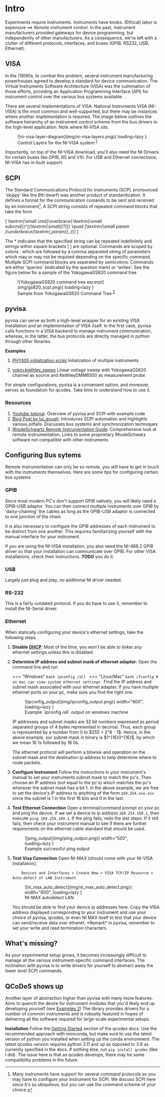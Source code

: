 # Intro 

Experiments require instruments. Instruments have knobs. (Ethical) labor is expensive $\implies$ *Remote instrument control*. In the past, instrument manufacturers provided gateways for device programming, but independently of other manufacturers. As a consequence, we're left with a clutter of different protocols, interfaces, and buses (GPIB, RS232, USB, Ethernet). 

## VISA
In the (19)90s, to combat this problem, several instrument manufacturing powerhouses agreed to develop a standard for device communication. The Virtual Instruments Software Architecture (VISA) was the culmination of those efforts, providing an Application Programming Interface (API) for instrument control over the various bus systems available.

There are several implementations of VISA. National Instruments VISA (NI-VISA) is the most common and well-supported, but there may be instances where another implementation is required. The image below outlines the software heirarchy of an instrument control scheme from the bus drivers to the high-level application. Note where NI-VISA sits.   

<figure markdown="span">
  ![ni-visa-layer-diagram](img/ni-visa-layers.png){ loading=lazy }
  <figcaption>Control Layers for the NI-VISA system
  <!-- work around to get footnote to render properly -->
  <sup id="fnref:1">
    <a class="footnote-ref" href="#fn:1">1</a>
  </sup>
  </figcaption>
</figure>

 
Importantly, on top of the NI-VISA download, you'll also need the NI-Drivers for certain buses like GPIB, RS and VXI. For USB and Ethernet connections, NI-VISA has in-built support. 

## SCPI 
The Standard Communications Protocol for Instruments (SCPI, pronounced 'skippy' like the 8th dwarf) was another product of standardization. It defines a format for the communication comands to be sent and received by an instrument[^3]. A SCPI string consists of repeated command blocks that take the form 

\[
\textrm{\small cmd}\overbrace{:\textrm{\small subcmd}}^{*}\textrm{\small{[?]}} \quad [\textrm{\small param }\underbrace{\textrm{,param}}_{*}]
\]

The $*$ indicates that the specified string can be repeated indefinitely and strings within square brackets [ ] are optional. Commands are scoped by colons $:$ which are followed by a comma separated string of parameters which may or may not be required depending on the specific command. Multiple SCPI command blocks are separated by semicolons. Commands are either 'queries' (indicated by the question mark) or 'writes'. See the figure below for a sample of the YokogawaGS820 command tree 

<figure markdown="span">
  ![YokogawaGS820 command tree excerpt](img/gs820_scpi.png){ loading=lazy }
  <figcaption>Sample from YokogawaGS820 Command Tree
  <!-- work around to get footnote to render properly -->
  <sup id="fnref:2">
    <a class="footnote-ref" href="#fn:2">2</a>
  </sup>
  </figcaption>
</figure>

## pyvisa
pyvisa can serve as both a high-level wrapper for an existing VISA installation and an implementation of VISA itself. In the first case, pyvisa calls functions in a VISA backend to manage instrument communication, whereas, in the latter, the bus protocols are directly managed in python through other libraries. 

**Examples** 

1. [PHY405 initialization script](/QCoDeS/src/pyVisa_testing/PHY405_Test_USB_Control.py) Initalization of multiple instruments 
2. [yoko+kiethley_sweep](/src/pyvisa_examples/sweep.py) Linear voltage sweep with YokogawaGS820 channel as source and KeithleyDMM6500 as measurement probe

    <!-- **Requires**
    1. [Custom Keithley and Yoko Class](/QCoDeS//src/pyVisa_testing/instruments.py): Abstracts away SCPI command details.  -->


For simple configurations, pyvisa is a convenient option, and moreover, serves as foundation for qcodes. Take time to understand how to use it. 

### Resources
1. [Youtube tutorial](https://www.youtube.com/watch?v=1HQxnz3P9P4): Overview of pyvisa and SCPI with example code
2. [Blog Post by lui_gough](https://goughlui.com/2021/03/28/tutorial-introduction-to-scpi-automation-of-test-equipment-with-pyvisa/): Introduces SCPI automation and highlights various pitfalls. Discusses bus systems and synchronization techniques
3. [RhodeSchwartz Remote Instrumentation Guide](https://www.rohde-schwarz.com/ca/driver-pages/remote-control/drivers-remote-control_110753.html): Comprehensive look at remote instrumentation. Links to some proprietary RhodeSchwarz software not compatible with other instruments

## Configuring Bus sytems
Remote Instrumentation can only be so remote, you still have to get in touch with the instruments themselves. Here are some tips for configuring certain bus systems

### GPIB
Since most modern PC's don't support GPIB natively, you will likely need a GPIB-USB adaptor. You can then connect multiple instruments over GPIB by 'daisy-chaining' the cables as long as the GPIB-USB adaptor is connected to one junction of the chain. 

It is also necessary to configure the GPIB addresses of each instrument to be distinct from one another. This requires familiarizing yourself with the manual interface for your instrument.

If you are using the NI-VISA installation, you also need the NI-488.2 GPIB driver so that your installation can communicate over GPIB. For other VISA installations, check their instructions. **TODO** you do it. 

### USB 
Largely just plug and play, no additional NI driver needed. 

### RS-232
This is a fairly outdated protocol. If you do have to use it, remember to install the NI-Serial driver.

### Ethernet 
When statically configuring your device's ethernet settings, take the following steps 

1. **Disable [DHCP](https://en.wikipedia.org/wiki/Dynamic_Host_Configuration_Protocol "Dynamic Host Configuration Protocol")**: Most of the time, you won't be able to tinker any ethernet settings unless this is disabled. 
2. **Determine IP address and subnet mask of ethernet adaptor**: Open the command line and run 

    === "Windows"
        ```bash
        ipconfig /all
        ```
    === "Linux/Mac"
        ```bash
        ifconfig # on mac can view system ethernet settings
        ```
    Find the IP address and subnet mask associated with your ethernet adapter. If you have multiple ethernet ports on your pc, make sure you find the right one. 

    <figure markdown="span">
    ![ipconfig_output](img/ipconfig_output.png){ width="600", loading=lazy }
    <figcaption>Example `ipconfig /all` output on windows machine</figcaption>
    </figure> 
    IP addresses and subnet masks are 32 bit numbers expressed as
    period separated groups of 4 bytes represented in decimal. Thus, each group is represented by a number from 0 to $255 = 2^8 - 1$. Hence, in the above example, our subnet mask in binary is $1^{16}0^{16}$, by which we mean 16 1s followed by 16 0s. 

    The ethernet protocol will perform a bitwise-and operation on the subnet mask and the destination ip address to help determine where to route packets.

3. **Configure Instrument** Follow the instructions in your instrument's manual to set your instruments subnet mask to match the pc's. Then choose an IP address (not equal to the pc's) which matches the pc's wherever the subnet mask has a bit 1. In the above example, we are free to set the device's IP address to anything of the form `169.254.xxx.xxx` since the subnet is 1 in the first 16 bits and 0 in the last. 

4. **Test Ethernet Connection** Open a terminal/command prompt on your pc and ping the device. If we set a device to ip address `169.254.169.1`, then execute `ping 169.254.169.1`. If the ping fails, redo the last steps. If it still fails, then check your instrument manual to see if there are further requirements on the ethernet cable standard that should be used. 
    <figure markdown="span">
    ![ping_output](img/ping_output.png){ width="500", loading=lazy }
    <figcaption>Example successful ping output</figcaption>
    </figure>

5. **Test Visa Connection** Open NI-MAX (should come with your NI-VISA installation).
    ```
        Devices and Interfaces > Create New > VISA TCP/IP Resource > Auto-detect of LAN Instrument
    ```
    <figure markdown="span">
      ![ni_max_auto_detect](img/ni_max_auto_detect.png){ width="600", loading=lazy }
        <figcaption>NI-MAX autodetect LAN</figcaption>
    </figure>    
    You should be able to find your device ip addresses here. Copy the VISA address displayed corresponding to your instrument and use your choice of pyvisa, qcodes, or even NI MAX itself to test that your device can send/receive data over ethenet.
    *Remark* in pyvisa, remember to set your write and read termination characters. 



## What's missing?
As your experimental setup grows, it becomes increasingly difficult to manage all the various instrument-specific command interfaces. The inclination with pyvisa is to write drivers for yourself to abstract away the lower level SCPI commands.  

## QCoDeS shows up
Another layer of abstraction higher than pyvisa with many more features. Aims to quench the desire for instrument modules that you'd likely end up developing yourself (see [Examples 2](#pyvisa-and-scpi)) The library provides drivers for a number of common instruments and is robustly featured in hopes of delivering all the software required for large-scale experimental setups. 
 

**Installation**
Follow the [Getting Started](http://microsoft.github.io/Qcodes/start/index.html) section of the qcodes docs. Use the recommended approach with miniconda, but make sure to use the latest version of python you installed when setting up the conda environment. The latest qcodes version requires python 3.11 and up as opposed to 3.9 as currently specified in the docs. If nothing else, run `pip install qcodes` (like I did). The issue here is that as qcodes develops, there may be some compatibility problems in the future.  


[^1]: greetings 
[^2]: [YokogawaGS820 Documentation](https://tmi.yokogawa.com/ca/solutions/products/generators-sources/source-measure-units/gs820-multi-channel-source-measure-unit/#Documents-Downloads____downloads_4)
[^3]:  Many instruments have support for several command protocols so you may have to configure your instrument for SCPI. We discuss SCPI here since it's so ubiquitous, but you can use the command scheme of your choice.